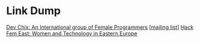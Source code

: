 # Link Dump

[Dev Chix: An International group of Female Programmers][1] [[mailing list][list]]
[Hack Fem East: Women and Technology in Eastern Europe][2]

  [1]: http://www.devchix.com/
  [list]: http://groups.google.com/group/devchix
  [2]: http://hackfemeast.org/web/
